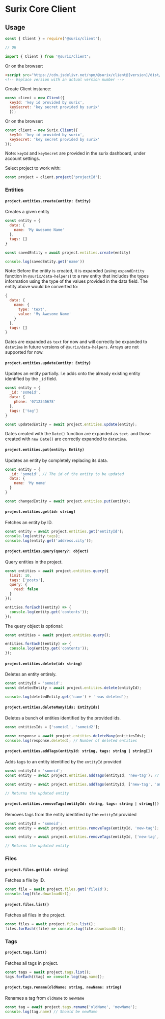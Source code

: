 # Surix Core Client

## Usage

```javascript
const { Client } = require('@surix/client');

// OR

import { Client } from '@surix/client';
```
Or on the browser:
```html
<script src="https://cdn.jsdelivr.net/npm/@surix/client@[version]/dist/client.min.js"></script>
<!-- Replace version with an actual version number -->
```
Create Client instance:

```javascript
const client = new Client({ 
  keyId: 'key id provided by surix',
  keySecret: 'key secret provided by surix'
  });
```
Or on the browser:
```js
const client = new Surix.Client({
  keyId: 'key id provided by surix',
  keySecret: 'key secret provided by surix'
});
```

Note: `keyId` and `keySecret` are provided in the surix dashboard, under account settings.

Select project to work with:

```javascript
const project = client.project('projectId');
```

### Entities

#### `project.entities.create(entity: Entity)`

Creates a given entity

```javascript
const entity = {
  data: {
    name: 'My Awesome Name'
  },
  tags: []
}

const savedEntity = await project.entities.create(entity)

console.log(savedEntity.get('name'))
```

Note: Before the entity is created, it is expanded (using `expandEntity` function in `@surix/data-helpers`) to a raw entity that includes the types information using the type of the values provided in the data field.
The entity above would be converted to:

```javascript
{
  data: {
    name: {
      type: 'text',
      value: 'My Awesome Name'
    }
  },
  tags: []
}
```
Dates are expanded as `text` for now and will correctly be expanded to `datetime` in future versions of `@surix/data-helpers`. Arrays are not supported for now.


#### `project.entities.update(entity: Entity)`

Updates an entity partially. I.e adds onto the already existing entity identified by the `_id` field.

```javascript
const entity = {
  _id: 'someid',
  data: {
    phone: '0712345678'
  },
  tags: ['tag']
}

const updatedEntity = await project.entities.update(entity);
```

 Dates created with the `Date()` function are expanded as `text`. and those created with `new Date()` are correctly expanded to `datetime`.

#### `project.entities.put(entity: Entity)`

Updates an entity by completely replacing its data.

```javascript
const entity = {
  _id: 'someid', // The id of the entity to be updated
  data: {
    name: 'My name'
  }
}

const changedEntity = await project.entities.put(entity);

```
#### `project.entities.get(id: string)`

Fetches an entity by ID.

```javascript
const entity = await project.entities.get('entityId');
console.log(entity.tags);
console.log(entity.get('address.city'));
```

#### `project.entities.query(query?: object)`

Query entities in the project.

```javascript
const entities = await project.entities.query({
  limit: 10,
  tags: ['posts'],
  query: {
    read: false
  }
});

entities.forEach((entity) => {
  console.log(entity.get('contents'));
});
```

The query object is optional:

```javascript
const entities = await project.entities.query();

entities.forEach((entity) => {
  console.log(entity.get('contents'));
});
```

#### `project.entities.delete(id: string)`

Deletes an entity entirely.

```javascript
const entityId = 'someid';
const deletedEntity = await project.entities.delete(entityId);

console.log(deletedEntity.get('name') + ' was deleted');
```

#### `project.entities.deleteMany(ids: EntityIds)`

Deletes a bunch of entities identified by the provided ids.

```javascript
const entitiesIds = ['someid1', 'someid2'];

const response = await project.entities.deleteMany(entitiesIds);
console.log(response.deleted); // Number of deleted entities
```

#### `project.entities.addTags(entityId: string, tags: string | string[])`

Adds tags to an entity identified by the  `entityId` provided

```javascript
const entityId = 'someid';
const entity = await project.entities.addTags(entityId, 'new-tag'); // A single tag

const entity = await project.entities.addTags(entityId, ['new-tag', 'another-tag']); // Multiple tags

// Returns the updated entity
```

#### `project.entities.removeTags(entityId: string, tags: string | string[])`

Removes tags from the entity identified by the  `entityId` provided

```javascript
const entityId = 'someid';
const entity = await project.entities.removeTags(entityId, 'new-tag'); // A single tag

const entity = await project.entities.removeTags(entityId, ['new-tag', 'another-tag']); // Multiple tags

// Returns the updated entity
```
### Files

#### `project.files.get(id: string)`

Fetches a file by ID.

```javascript
const file = await project.files.get('fileId');
console.log(file.downloadUrl);
```

#### `project.files.list()`

Fetches all files in the project.

```javascript
const files = await project.files.list();
files.forEach((file) => console.log(file.downloadUrl));
```

### Tags

#### `project.tags.list()`

Fetches all tags in project.

```javascript
const tags = await project.tags.list();
tags.forEach((tag) => console.log(tag.name));
```

#### `project.tags.rename(oldName: string, newName: string)`

Renames a tag from `oldName` to `newName`

```javascript
const tag = await project.tags.rename('oldName', 'newName');
console.log(tag.name) // Should be newName
```
